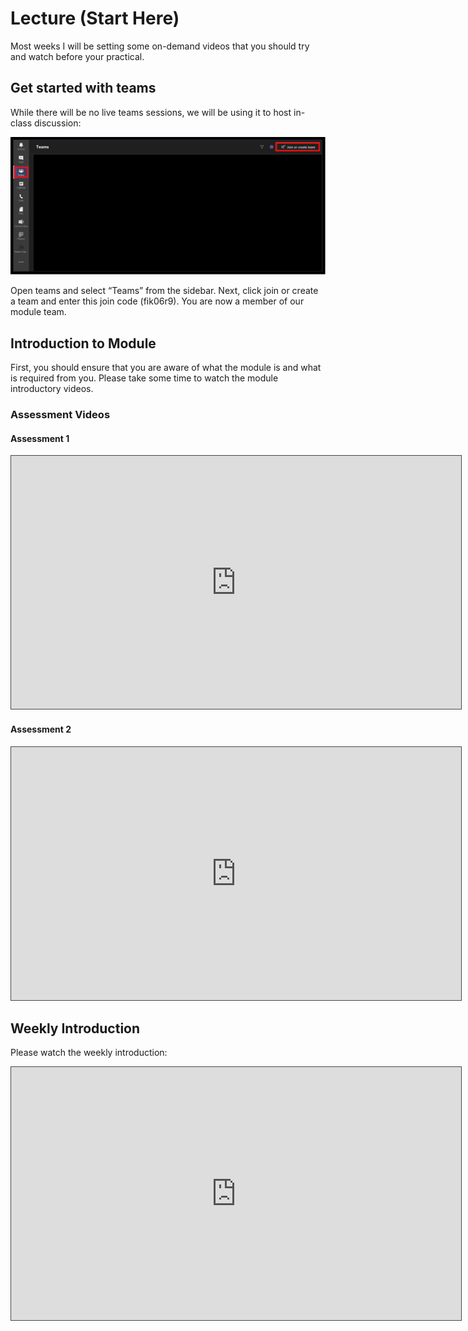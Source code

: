 # Lecture (Start Here)

Most weeks I will be setting some on-demand videos that you should try and watch before your practical.

## Get started with teams

While there will be no live teams sessions, we will be using it to host in-class discussion:

![](./assets/joining_a_team.png)

Open teams and select “Teams” from the sidebar. Next, click join or create a team and enter this join code (fik06r9). You are now a member of our module team.

## Introduction to Module

First, you should ensure that you are aware of what the module is and what is required from you. Please take some time to watch the module introductory videos.

### Assessment Videos

#### Assessment 1

<iframe src="https://solent.cloud.panopto.eu/Panopto/Pages/Embed.aspx?id=de419b6d-604f-456b-b2ec-adac00d1e648&autoplay=false&offerviewer=true&showtitle=true&showbrand=true&captions=true&interactivity=all" height="405" width="720" style="border: 1px solid #464646;" allowfullscreen allow="autoplay"></iframe>

#### Assessment 2

<iframe src="https://solent.cloud.panopto.eu/Panopto/Pages/Embed.aspx?id=752fa121-1233-4c6a-8a4a-adac00d1e61b&autoplay=false&offerviewer=true&showtitle=true&showbrand=false&captions=true&interactivity=all" height="405" width="720" style="border: 1px solid #464646;" allowfullscreen allow="autoplay"></iframe>

## Weekly Introduction

Please watch the weekly introduction:

<iframe src="https://solent.cloud.panopto.eu/Panopto/Pages/Embed.aspx?id=eac06dd3-4f6d-4f91-9de8-ac46013224e0&autoplay=false&offerviewer=true&showtitle=true&showbrand=false&start=0&interactivity=all" height="405" width="720" style="border: 1px solid #464646;" allowfullscreen allow="autoplay"></iframe>
